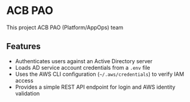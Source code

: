 # ACB PAO

This project ACB PAO (Platform/AppOps) team

## Features

- Authenticates users against an Active Directory server
- Loads AD service account credentials from a `.env` file
- Uses the AWS CLI configuration (`~/.aws/credentials`) to verify IAM access
- Provides a simple REST API endpoint for login and AWS identity validation

